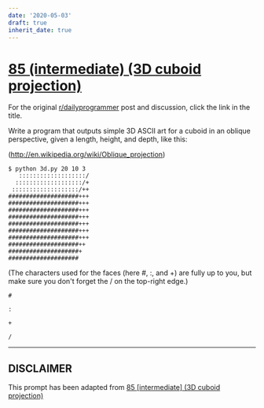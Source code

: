 ```yaml
---
date: '2020-05-03'
draft: true
inherit_date: true
---
```


# [85 (intermediate) (3D cuboid projection)](https://www.reddit.com/r/dailyprogrammer/comments/xq2ao/832012_challenge_85_intermediate_3d_cuboid/)

For the original [r/dailyprogrammer](https://www.reddit.com/r/dailyprogrammer/) post and discussion, click the link in the title.

Write a program that outputs simple 3D ASCII art for a cuboid in an oblique perspective, given a length, height, and depth, like this:

(http://en.wikipedia.org/wiki/Oblique_projection)

```
$ python 3d.py 20 10 3
   :::::::::::::::::::/
  :::::::::::::::::::/+
 :::::::::::::::::::/++
####################+++
####################+++
####################+++
####################+++
####################+++
####################+++
####################+++
####################++
####################+
####################
```
(The characters used for the faces (here #, :, and +) are fully up to you, but make sure you don't forget the / on the top-right edge.)


```
#
```

```
:
```

```
+
```

```
/
```

----
## **DISCLAIMER**
This prompt has been adapted from [85 [intermediate] (3D cuboid projection)](https://www.reddit.com/r/dailyprogrammer/comments/xq2ao/832012_challenge_85_intermediate_3d_cuboid/
)
